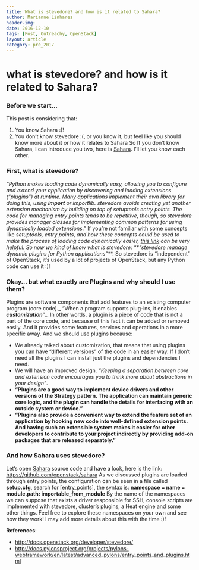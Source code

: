 ```yaml
---
title: What is stevedore? and how is it related to Sahara?
author: Marianne Linhares
header-img:
date: 2016-12-10
tags: [Post, Outreachy, OpenStack]
layout: article
category: pre_2017
---
```


# what is stevedore? and how is it related to Sahara?

### **Before we start…**

This post is considering that:

  1. You know Sahara :)!
  2. You don’t know stevedore :(, or you know it, but feel like you should know more about it or how it relates to Sahara
So If you don’t know Sahara, I can introduce you two, here is [Sahara](http://docs.openstack.org/developer/sahara/). I’ll let you know each other.

### **First, what is stevedore?**

_“Python makes loading code dynamically easy, allowing you to configure and extend your application by discovering and loading extensions (“plugins”) at runtime. Many applications implement their own library for doing this, using __import__ or importlib. stevedore avoids creating yet another extension mechanism by building on top of setuptools entry points. The code for managing entry points tends to be repetitive, though, so stevedore provides manager classes for implementing common patterns for using dynamically loaded extensions.”_ If you’re not familiar with some concepts like _setuptools, entry points, _and how these concepts could be used to make the process of loading code dynamically easier, [this link](http://docs.pylonsproject.org/projects/pylons-webframework/en/latest/advanced_pylons/entry_points_and_plugins.html) can be very helpful. So now we kind of know what is stevedore: **_“stevedore manage dynamic plugins for Python applications”_**. So stevedore is “independent” of OpenStack, it’s used by a lot of projects of OpenStack, but any Python code can use it :)!

### **Okay… but what exactly are Plugins and why should I use them?**

Plugins are software components that add features to an existing computer program (core code)._ “When a program supports plug-ins, it enables _**_customization_**_”_. In other words, a plugin is a piece of code that is not a part of the core code, and because of this fact it can be added or removed easily. And it provides some features, services and operations in a more specific away. And we should use plugins because:

  * We already talked about customization, that means that using plugins you can have “different versions” of the code in an easier way. If I don’t need all the plugins I can install just the plugins and dependencies I need.
  * We will have an improved design. _“Keeping a separation between core and extension code encourages you to think more about abstractions in your design”_.
  * __“Plugins are a good way to implement device drivers and other versions of the Strategy pattern. The application can maintain generic core logic, and the plugin can handle the details for interfacing with an outside system or device.”__
  * __“Plugins also provide a convenient way to extend the feature set of an application by hooking new code into well-defined extension points. And having such an extensible system makes it easier for other developers to contribute to your project indirectly by providing add-on packages that are released separately.”__ 

### **And how Sahara uses stevedore?**

Let’s open [Sahara](http://docs.openstack.org/developer/sahara/) source code and have a look, here is the link: <https://github.com/openstack/sahara> As we discussed plugins are loaded through entry points, the configuration can be seen in a file called **setup.cfg**, search for [entry_points], the syntax is:  **namespace = name = module.path: importable_from_module** By the name of the namespaces we can suppose that exists a driver responsible for SSH, console scripts are implemented with stevedore, cluster’s plugins, a Heat engine and some other things. Feel free to explore these namespaces on your own and see how they work! I may add more details about this with the time :)!

**References**:

* [http://docs.openstack.org/developer/stevedore/ ](http://docs.openstack.org/developer/stevedore/)
* [http://docs.pylonsproject.org/projects/pylons-webframework/en/latest/advanced_pylons/entry_points_and_plugins.html ](http://docs.pylonsproject.org/projects/pylons-webframework/en/latest/advanced_pylons/entry_points_and_plugins.html)
